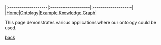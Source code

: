 
|:--------------------|:--------------------|:--------------------|
|[Home](./index.html)|[Ontology](./ontology.html)|[Example Knowledge Graph](./exampleKG.html)|


This page demonstrates various applications where our ontology could be used.

[back](./)